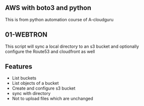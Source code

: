 ## AWS with boto3 and python
This is from python automation course of A-cloudguru

## 01-WEBTRON
This script will sync a local directory to an s3 bucket and optionally 
configure the Route53 and cloudfront as well

## Features
- List buckets
- List objects of a  bucket
- Create and configure s3 bucket
- sync with directory
- Not to upload files which are unchanged
